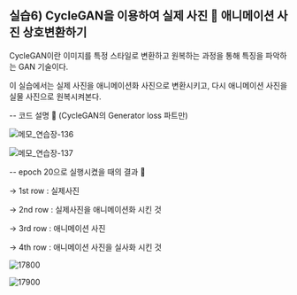 ## 실습6) CycleGAN을 이용하여 실제 사진 🔁 애니메이션 사진 상호변환하기

CycleGAN이란 이미지를 특정 스타일로 변환하고 원복하는 과정을 통해 특징을 파악하는 GAN 기술이다.

이 실습에서는 실제 사진을 애니메이션화 사진으로 변환시키고, 다시 애니메이션 사진을 실물 사진으로 원복시켜본다.

-- 코드 설명 🔽 (CycleGAN의 Generator loss 파트만)

![메모_연습장-136](https://github.com/eu13gene/AIsystem/assets/98205885/af4689f4-9b80-492b-bd17-c2ae76ea2abd)


![메모_연습장-137](https://github.com/eu13gene/AIsystem/assets/98205885/c582ab3a-2122-42a7-929d-d21a05dd0646)


-- epoch 20으로 실행시켰을 때의 결과 🔽

-> 1st row : 실제사진 

-> 2nd row : 실제사진을 애니메이션화 시킨 것

-> 3rd row : 애니메이션 사진

-> 4th row : 애니메이션 사진을 실사화 시킨 것 


![17800](https://github.com/eu13gene/AIsystem/assets/98205885/16091ceb-da28-4fe1-a777-14ef17e44954)


![17900](https://github.com/eu13gene/AIsystem/assets/98205885/8723dd4f-0b43-45ce-8b66-c44fca573bd2)

